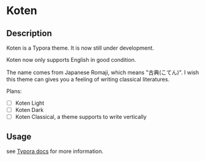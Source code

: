 # Koten
## Description

Koten is a Typora theme. It is now still under development.

Koten now only supports English in good condition.

The name comes from Japanese Romaji, which means "古典(こてん)". I wish this theme can gives you a feeling of writing classical literatures.

 Plans:

- [ ] Koten Light
- [ ] Koten Dark
- [ ] Koten Classical, a theme supports to write vertically

## Usage

see [Typora docs](http://theme.typora.io/doc/Install-Theme/) for more information.